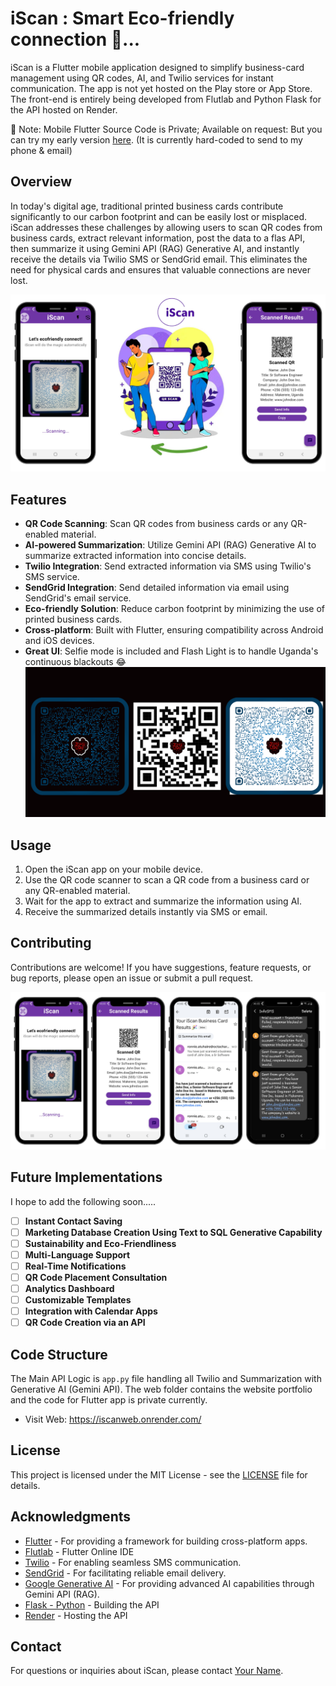# iScan : Smart Eco-friendly connection 🎉...

iScan is a Flutter mobile application designed to simplify business-card management using QR codes, AI, and Twilio services for instant communication. The app is not yet hosted on the Play store or App Store. The front-end is entirely being developed from Flutlab and Python Flask for the API hosted on Render.

📌 Note: Mobile Flutter Source Code is Private; Available on request: But you can try my early version [here](https://tinyurl.com/ym9w4x56). (It is currently hard-coded to send to my phone & email)
 
## Overview

In today's digital age, traditional printed business cards contribute significantly to our carbon footprint and can be easily lost or misplaced. iScan addresses these challenges by allowing users to scan QR codes from business cards, extract relevant information, post the data to a flas API, then summarize it using Gemini API (RAG) Generative AI, and instantly receive the details via Twilio SMS or SendGrid email. This eliminates the need for physical cards and ensures that valuable connections are never lost.

![](iSCAN_T.png)

## Features

- **QR Code Scanning**: Scan QR codes from business cards or any QR-enabled material.
- **AI-powered Summarization**: Utilize Gemini API (RAG) Generative AI to summarize extracted information into concise details.
- **Twilio Integration**: Send extracted information via SMS using Twilio's SMS service.
- **SendGrid Integration**: Send detailed information via email using SendGrid's email service.
- **Eco-friendly Solution**: Reduce carbon footprint by minimizing the use of printed business cards.
- **Cross-platform**: Built with Flutter, ensuring compatibility across Android and iOS devices.
- **Great UI**: Selfie mode is included and Flash Light is to handle Uganda's continuous blackouts 😂
![](QRCODES.png)

## Usage

1. Open the iScan app on your mobile device.
2. Use the QR code scanner to scan a QR code from a business card or any QR-enabled material.
3. Wait for the app to extract and summarize the information using AI.
4. Receive the summarized details instantly via SMS or email.

## Contributing

Contributions are welcome! If you have suggestions, feature requests, or bug reports, please open an issue or submit a pull request.

![](iScanQR.png)

## Future Implementations
I hope to add the following soon.....
- [ ] **Instant Contact Saving**
- [ ] **Marketing Database Creation Using Text to SQL Generative Capability**
- [ ] **Sustainability and Eco-Friendliness**
- [ ] **Multi-Language Support**
- [ ] **Real-Time Notifications**
- [ ] **QR Code Placement Consultation**
- [ ] **Analytics Dashboard**
- [ ] **Customizable Templates**
- [ ] **Integration with Calendar Apps**
- [ ] **QR Code Creation via an API**

## Code Structure
The Main API Logic is `app.py` file handling all Twilio and Summarization with Generative AI (Gemini API). The web folder contains the website portfolio and the code for Flutter app is private currently.

- Visit Web: https://iscanweb.onrender.com/

## License

This project is licensed under the MIT License - see the [LICENSE](LICENSE) file for details.

## Acknowledgments

- [Flutter](https://flutter.dev/) - For providing a framework for building cross-platform apps.
- [Flutlab](https://flutlab.io/) - Flutter Online IDE
- [Twilio](https://www.twilio.com/) - For enabling seamless SMS communication.
- [SendGrid](https://sendgrid.com/) - For facilitating reliable email delivery.
- [Google Generative AI](https://ai.google.dev/gemini-api/) - For providing advanced AI capabilities through Gemini API (RAG).
- [Flask - Python](https://flask.palletsprojects.com/) - Building the API
- [Render](https://render.com/) - Hosting the API
  
## Contact

For questions or inquiries about iScan, please contact [Your Name](mailto:ronlinx6@gmail,com).



